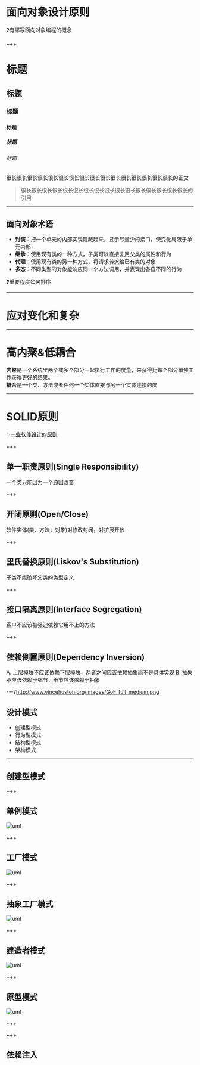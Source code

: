 
# 面向对象设计原则

❓有哪写面向对象编程的概念

+++
# 标题
## 标题
### 标题
#### 标题
##### 标题
###### 标题

很长很长很长很长很长很长很长很长很长很长很长很长很长很长很长很长的正文

> 很长很长很长很长很长很长很长很长很长很长很长很长很长很长很长很长的引用

---

## 面向对象术语

* **封装**：把一个单元的内部实现隐藏起来，显示尽量少的接口，使变化局限于单元内部
* **继承**：使用现有类的一种方式，子类可以直接复用父类的属性和行为
* **代理**：使用现有类的另一种方式，将请求转派给已有类的对象
* **多态**：不同类型的对象能响应同一个方法调用，并表现出各自不同的行为

❓重要程度如何排序

<!--
封装->委托->继承
继承的问题
-->

---

# 应对变化和复杂

---

# 高内聚&低耦合

**内聚**是一个系统里两个或多个部分一起执行工作的度量，来获得比每个部分单独工作获得更好的结果。  
**耦合**是一个类、方法或者任何一个实体直接与另一个实体连接的度

---

# SOLID原则

✨[一些软件设计的原则](http://coolshell.cn/articles/4535.html)

+++

## 单一职责原则(Single Responsibility)

一个类只能因为一个原因改变

<!--
代码重复，不同“方向”的变化
-->

+++

## 开闭原则(Open/Close)

软件实体(类、方法，对象)对修改封闭，对扩展开放

<!--
面向接口编程，组合由于继承(LSP)
-->

+++

## 里氏替换原则(Liskov's Substitution)

子类不能破坏父类的类型定义

<!--
继承关系的开闭原则，契约
-->

+++

## 接口隔离原则(Interface Segregation)

客户不应该被强迫依赖它用不上的方法

+++

## 依赖倒置原则(Dependency Inversion)

A. 上层模块不应该依赖下层模块，两者之间应该依赖抽象而不是具体实现
B. 抽象不应该依赖于细节，细节应该依赖于抽象

---?http://www.vincehuston.org/images/GoF_full_medium.png

## 设计模式

* 创建型模式
* 行为型模式
* 结构型模式
* 架构模式

---

## 创建型模式

+++

## 单例模式

![uml](https://www.tutorialspoint.com/design_pattern/images/singleton_pattern_uml_diagram.jpg)


+++

## 工厂模式

![uml](https://www.tutorialspoint.com/design_pattern/images/factory_pattern_uml_diagram.jpg)

+++

## 抽象工厂模式
![uml](https://www.tutorialspoint.com/design_pattern/images/abstractfactory_pattern_uml_diagram.jpg)

+++

## 建造者模式

![uml](https://www.tutorialspoint.com/design_pattern/images/builder_pattern_uml_diagram.jpg)

+++

## 原型模式

![uml](https://www.tutorialspoint.com/design_pattern/images/prototype_pattern_uml_diagram.jpg)

+++



+++

## 依赖注入

